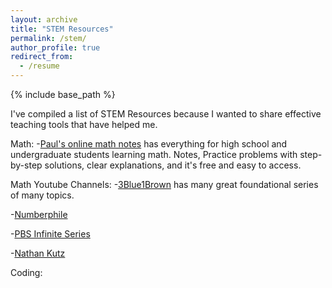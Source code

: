 ```yaml
---
layout: archive
title: "STEM Resources"
permalink: /stem/
author_profile: true
redirect_from:
  - /resume
---
```


{% include base_path %}

I've compiled a list of STEM Resources because I wanted to share effective teaching tools that have helped me. 

Math: 
-[Paul's online math notes](https://tutorial.math.lamar.edu/) has everything for high school and undergraduate students learning math.  Notes, Practice problems with step-by-step solutions, clear explanations, and it's free and easy to access.  

Math Youtube Channels: 
-[3Blue1Brown](https://www.youtube.com/channel/UCYO_jab_esuFRV4b17AJtAw) has many great foundational series of many topics.  

-[Numberphile](https://www.youtube.com/user/numberphile)

-[PBS Infinite Series](https://www.youtube.com/channel/UCs4aHmggTfFrpkPcWSaBN9g)

-[Nathan Kutz](https://www.youtube.com/channel/UCoUOaSVYkTV6W4uLvxvgiFA)

Coding:


